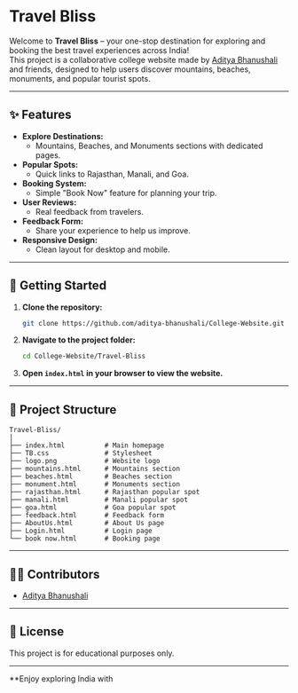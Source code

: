 # Travel Bliss

Welcome to **Travel Bliss** – your one-stop destination for exploring and booking the best travel experiences across India!  
This project is a collaborative college website made by [Aditya Bhanushali](https://github.com/aditya-bhanushali) and friends, designed to help users discover mountains, beaches, monuments, and popular tourist spots.

---

## ✨ Features

- **Explore Destinations:**  
  - Mountains, Beaches, and Monuments sections with dedicated pages.
- **Popular Spots:**  
  - Quick links to Rajasthan, Manali, and Goa.
- **Booking System:**  
  - Simple "Book Now" feature for planning your trip.
- **User Reviews:**  
  - Real feedback from travelers.
- **Feedback Form:**  
  - Share your experience to help us improve.
- **Responsive Design:**  
  - Clean layout for desktop and mobile.

---

## 🚀 Getting Started

1. **Clone the repository:**
   ```bash
   git clone https://github.com/aditya-bhanushali/College-Website.git
   ```
2. **Navigate to the project folder:**
   ```bash
   cd College-Website/Travel-Bliss
   ```
3. **Open `index.html` in your browser to view the website.**

---

## 📁 Project Structure

```
Travel-Bliss/
│
├── index.html          # Main homepage
├── TB.css              # Stylesheet
├── logo.png            # Website logo
├── mountains.html      # Mountains section
├── beaches.html        # Beaches section
├── monument.html       # Monuments section
├── rajasthan.html      # Rajasthan popular spot
├── manali.html         # Manali popular spot
├── goa.html            # Goa popular spot
├── feedback.html       # Feedback form
├── AboutUs.html        # About Us page
├── Login.html          # Login page
└── book now.html       # Booking page
```

---

## 👨‍💻 Contributors

- [Aditya Bhanushali](https://github.com/aditya-bhanushali)

---

## 📜 License

This project is for educational purposes only.

---

**Enjoy exploring India with